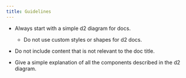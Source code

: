 ```yaml
---
title: Guidelines
---
```


-   Always start with a simple d2 diagram for docs.

    -   Do not use custom styles or shapes for d2 docs.

-   Do not include content that is not relevant to the doc title.
-   Give a simple explanation of all the components described in the d2 diagram.
